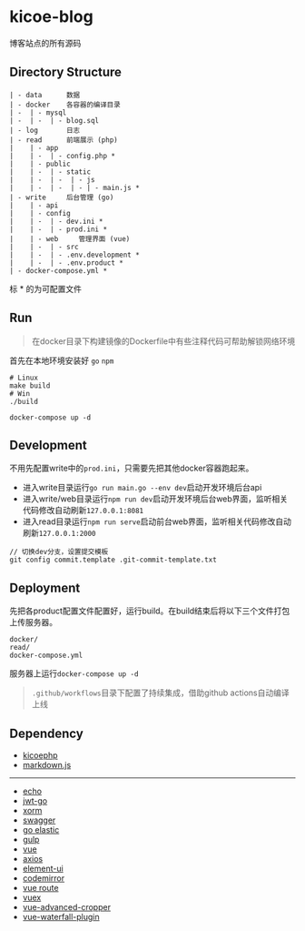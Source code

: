 # kicoe-blog

博客站点的所有源码

## Directory Structure

```
| - data      数据
| - docker    各容器的编译目录
| -  | - mysql
| -  | -  | - blog.sql
| - log       日志
| - read      前端展示 (php)
|    | - app
|    | -  | - config.php *
|    | - public
|    | -  | - static
|    | -  | -  | - js 
|    | -  | -  | - | - main.js * 
| - write     后台管理 (go)
|    | - api
|    | - config
|    | -  | - dev.ini *
|    | -  | - prod.ini *
|    | - web     管理界面 (vue)
|    | -  | - src 
|    | -  | - .env.development *
|    | -  | - .env.product *
| - docker-compose.yml *
```
标 * 的为可配置文件

## Run

> 在docker目录下构建镜像的Dockerfile中有些注释代码可帮助解锁网络环境

首先在本地环境安装好 `go` `npm`

```shell
# Linux
make build
# Win
./build

docker-compose up -d
```

## Development

不用先配置write中的`prod.ini`，只需要先把其他docker容器跑起来。

* 进入write目录运行`go run main.go --env dev`启动开发环境后台api
* 进入write/web目录运行`npm run dev`启动开发环境后台web界面，监听相关代码修改自动刷新`127.0.0.1:8081`
* 进入read目录运行`npm run serve`启动前台web界面，监听相关代码修改自动刷新`127.0.0.1:2000`

```
// 切换dev分支，设置提交模板
git config commit.template .git-commit-template.txt
```

## Deployment

先把各product配置文件配置好，运行build。在build结束后将以下三个文件打包上传服务器。
```
docker/
read/
docker-compose.yml
```

服务器上运行`docker-compose up -d`

> `.github/workflows`目录下配置了持续集成，借助github actions自动编译上线

## Dependency

* [kicoephp](https://github.com/moonprism/kicoephp-src)
* [markdown.js](https://github.com/moonprism/markdown.js)

---

* [echo](https://github.com/labstack/echo)
* [jwt-go](https://github.com/dgrijalva/jwt-go)
* [xorm](https://github.com/go-xorm/xorm)
* [swagger](https://github.com/go-swagger/go-swagger)
* [go elastic](https://github.com/olivere/elastic/tree/v5.0.85)
* [gulp](https://github.com/gulpjs/gulp)
* [vue](https://github.com/vuejs/vue)
* [axios](https://github.com/axios/axios)
* [element-ui](https://github.com/ElemeFE/element)
* [codemirror](https://github.com/vuejs/vue)
* [vue route](https://github.com/vuejs/vue-router)
* [vuex](https://github.com/vuejs/vuex)
* [vue-advanced-cropper](https://github.com/Norserium/vue-advanced-cropper)
* [vue-waterfall-plugin](https://github.com/heikaimu/vue-waterfall-plugin)